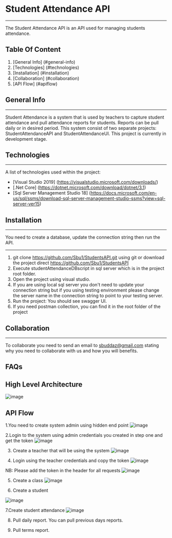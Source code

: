 # Student Attendance API
***
The Student Attendance API is an API used for managing students attendance.   

## Table Of Content
1. [General Info] (#general-info)
2. [Technologies] (#technologies)
3. [Installation] (#installation)
4. [Collaboration] (#collaboration)
5. [API Flow] (#apiflow)

## General Info
***
Student Attendance is a system that is used by teachers to capture student attendance and pull attendance reports for students. Reports can be pull daily or in desired period. This system consist of two separate projects: StudentAttendanceAPI and StudentAttendanceUI.
This project is currently in development stage.

## Technologies
***
A list of technologies used within the project:
* [Visual Studio 2019] (https://visualstudio.microsoft.com/downloads/)
* [.Net Core] (https://dotnet.microsoft.com/download/dotnet/3.1)
* [Sql Server Management Studio 18] (https://docs.microsoft.com/en-us/sql/ssms/download-sql-server-management-studio-ssms?view=sql-server-ver15)


## Installation
***
You need to create a database, update the connection string then run the API.
***
1. git clone https://github.com/Sbu1/StudentsAPI.git using git or download the project direct https://github.com/Sbu1/StudentsAPI
2. Execute studentAttendanceDBscript in sql server which is in the project root folder.
3. Open the project using visual studio.
4. If you are using local sql server you don't need to update your connection string but if you using testing environment please change the server name in the connection string to point to your testing server.
5. Run the project: You should see swagger UI.
6. If you need postman collection, you can find it in the root folder of the project

## Collaboration
***
To collaborate you need to send an email to sbuddaz@gmail.com stating why you need to collaborate with us and how you will benefits.

## FAQs

## High Level Architecture
![image](https://user-images.githubusercontent.com/47100836/116930109-9d8bfd80-ac5f-11eb-94b1-c940e887f36c.png)

## API Flow
1.You need to create system admin using hidden end point 
  ![image](https://user-images.githubusercontent.com/47100836/116931412-3c652980-ac61-11eb-9176-b80d6eeb5886.png)


2.Login to the system using admin credentials you created in step one and get the token
![image](https://user-images.githubusercontent.com/47100836/116931581-72a2a900-ac61-11eb-8e51-af49f12ccf5c.png)

3. Create a teacher that will be using the system 
![image](https://user-images.githubusercontent.com/47100836/116931876-da58f400-ac61-11eb-86c5-6c19b84dc5ce.png)

4. Login using the teacher credentials and copy the token
![image](https://user-images.githubusercontent.com/47100836/116932030-11c7a080-ac62-11eb-9dfd-e71f9b75d8ec.png)

NB: Please add the token in the header for all requests
![image](https://user-images.githubusercontent.com/47100836/116932397-7daa0900-ac62-11eb-9d58-4347da0f36a9.png)

5. Create a class
![image](https://user-images.githubusercontent.com/47100836/116932880-1c366a00-ac63-11eb-9f6a-739e85c41b40.png)

6. Create a student

![image](https://user-images.githubusercontent.com/47100836/116933345-b7c7da80-ac63-11eb-8188-96fbfda7c593.png)

7.Create student attendance
![image](https://user-images.githubusercontent.com/47100836/116933865-708e1980-ac64-11eb-993d-7fb7b8c9f45f.png)

8. Pull daily report. You can pull previous days reports.

9. Pull terms report.







